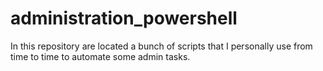 # administration_powershell
In this repository are located a bunch of scripts that I personally use from time to time to automate some admin tasks. 
